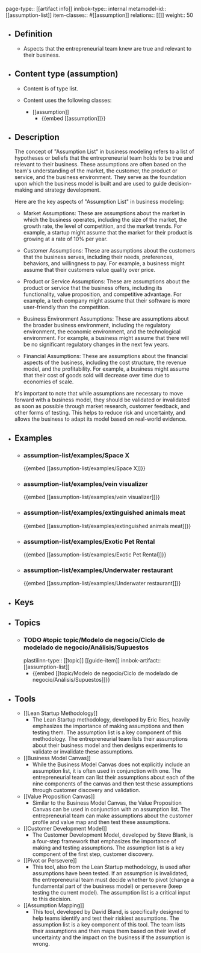 page-type:: [[artifact info]]
innbok-type:: internal
metamodel-id:: [[assumption-list]]
item-classes:: #[[assumption]]
relations:: [[]]
weight:: 50

- ## Definition
  - Aspects that the entrepreneurial team knew are true and relevant to their business.
- ## Content type (assumption)
  - Content is of type list.
  
  - Content uses the following classes:
    - [[assumption]]
      - {{embed [[assumption]]}}
  
- ## Description
  The concept of "Assumption List" in business modeling refers to a list of hypotheses or beliefs that the entrepreneurial team holds to be true and relevant to their business. These assumptions are often based on the team's understanding of the market, the customer, the product or service, and the business environment. They serve as the foundation upon which the business model is built and are used to guide decision-making and strategy development.
  
  Here are the key aspects of "Assumption List" in business modeling:
  
  - Market Assumptions: These are assumptions about the market in which the business operates, including the size of the market, the growth rate, the level of competition, and the market trends. For example, a startup might assume that the market for their product is growing at a rate of 10% per year.
  
  - Customer Assumptions: These are assumptions about the customers that the business serves, including their needs, preferences, behaviors, and willingness to pay. For example, a business might assume that their customers value quality over price.
  
  - Product or Service Assumptions: These are assumptions about the product or service that the business offers, including its functionality, value proposition, and competitive advantage. For example, a tech company might assume that their software is more user-friendly than the competition.
  
  - Business Environment Assumptions: These are assumptions about the broader business environment, including the regulatory environment, the economic environment, and the technological environment. For example, a business might assume that there will be no significant regulatory changes in the next few years.
  
  - Financial Assumptions: These are assumptions about the financial aspects of the business, including the cost structure, the revenue model, and the profitability. For example, a business might assume that their cost of goods sold will decrease over time due to economies of scale.
  
  It's important to note that while assumptions are necessary to move forward with a business model, they should be validated or invalidated as soon as possible through market research, customer feedback, and other forms of testing. This helps to reduce risk and uncertainty, and allows the business to adapt its model based on real-world evidence.
- ## Examples
  - ### assumption-list/examples/Space X
    {{embed [[assumption-list/examples/Space X]]}}
  - ### assumption-list/examples/vein visualizer
    {{embed [[assumption-list/examples/vein visualizer]]}}
  - ### assumption-list/examples/extinguished animals meat
    {{embed [[assumption-list/examples/extinguished animals meat]]}}
  - ### assumption-list/examples/Exotic Pet Rental
    {{embed [[assumption-list/examples/Exotic Pet Rental]]}}
  - ### assumption-list/examples/Underwater restaurant
    {{embed [[assumption-list/examples/Underwater restaurant]]}}
  
- ## Keys
  
- ## Topics
  - ### TODO #topic topic/Modelo de negocio/Ciclo de modelado de negocio/Análisis/Supuestos
    plastilinn-type:: [[topic]] [[guide-item]]
    innbok-artifact:: [[assumption-list]]
    - {{embed [[topic/Modelo de negocio/Ciclo de modelado de negocio/Análisis/Supuestos]]}}
  
- ## Tools
  - [[Lean Startup Methodology]]
    - The Lean Startup methodology, developed by Eric Ries, heavily emphasizes the importance of making assumptions and then testing them. The assumption list is a key component of this methodology. The entrepreneurial team lists their assumptions about their business model and then designs experiments to validate or invalidate these assumptions.
  - [[Business Model Canvas]]
    - While the Business Model Canvas does not explicitly include an assumption list, it is often used in conjunction with one. The entrepreneurial team can list their assumptions about each of the nine components of the canvas and then test these assumptions through customer discovery and validation.
  - [[Value Proposition Canvas]]
    - Similar to the Business Model Canvas, the Value Proposition Canvas can be used in conjunction with an assumption list. The entrepreneurial team can make assumptions about the customer profile and value map and then test these assumptions.
  - [[Customer Development Model]]
    - The Customer Development Model, developed by Steve Blank, is a four-step framework that emphasizes the importance of making and testing assumptions. The assumption list is a key component of the first step, customer discovery.
  - [[Pivot or Persevere]]
    - This tool, also from the Lean Startup methodology, is used after assumptions have been tested. If an assumption is invalidated, the entrepreneurial team must decide whether to pivot (change a fundamental part of the business model) or persevere (keep testing the current model). The assumption list is a critical input to this decision.
  - [[Assumption Mapping]]
    - This tool, developed by David Bland, is specifically designed to help teams identify and test their riskiest assumptions. The assumption list is a key component of this tool. The team lists their assumptions and then maps them based on their level of uncertainty and the impact on the business if the assumption is wrong.

